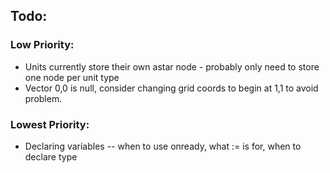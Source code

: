 ## Todo:

### Low Priority:
* Units currently store their own astar node - probably only need to store one node per unit type
* Vector 0,0 is null, consider changing grid coords to begin at 1,1 to avoid problem.

### Lowest Priority:
* Declaring variables -- when to use onready, what := is for, when to declare type
